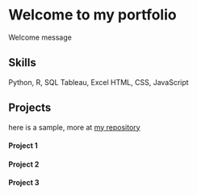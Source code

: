 # Welcome to my portfolio

Welcome message

## Skills
Python, R, SQL
Tableau, Excel
HTML, CSS, JavaScript

## Projects
here is a sample, more at [my repository](https://github.com/peayah)

#### Project 1

#### Project 2

#### Project 3
